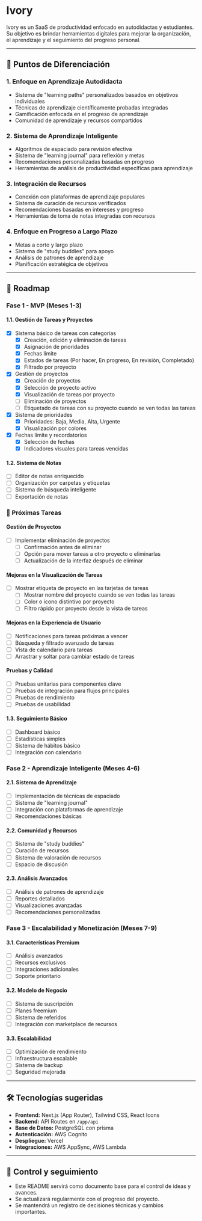 # Ivory

Ivory es un SaaS de productividad enfocado en autodidactas y estudiantes. Su objetivo es brindar herramientas digitales para mejorar la organización, el aprendizaje y el seguimiento del progreso personal.

---

## 🎯 Puntos de Diferenciación

### 1. Enfoque en Aprendizaje Autodidacta
- Sistema de "learning paths" personalizados basados en objetivos individuales
- Técnicas de aprendizaje científicamente probadas integradas
- Gamificación enfocada en el progreso de aprendizaje
- Comunidad de aprendizaje y recursos compartidos

### 2. Sistema de Aprendizaje Inteligente
- Algoritmos de espaciado para revisión efectiva
- Sistema de "learning journal" para reflexión y metas
- Recomendaciones personalizadas basadas en progreso
- Herramientas de análisis de productividad específicas para aprendizaje

### 3. Integración de Recursos
- Conexión con plataformas de aprendizaje populares
- Sistema de curación de recursos verificados
- Recomendaciones basadas en intereses y progreso
- Herramientas de toma de notas integradas con recursos

### 4. Enfoque en Progreso a Largo Plazo
- Metas a corto y largo plazo
- Sistema de "study buddies" para apoyo
- Análisis de patrones de aprendizaje
- Planificación estratégica de objetivos

---

## 🚀 Roadmap

### Fase 1 - MVP (Meses 1-3)

#### 1.1. Gestión de Tareas y Proyectos
- [x] Sistema básico de tareas con categorías
  - [x] Creación, edición y eliminación de tareas
  - [x] Asignación de prioridades
  - [x] Fechas límite
  - [x] Estados de tareas (Por hacer, En progreso, En revisión, Completado)
  - [x] Filtrado por proyecto
- [x] Gestión de proyectos
  - [x] Creación de proyectos
  - [x] Selección de proyecto activo
  - [x] Visualización de tareas por proyecto
  - [ ] Eliminación de proyectos
  - [ ] Etiquetado de tareas con su proyecto cuando se ven todas las tareas
- [x] Sistema de prioridades
  - [x] Prioridades: Baja, Media, Alta, Urgente
  - [x] Visualización por colores
- [x] Fechas límite y recordatorios
  - [x] Selección de fechas
  - [x] Indicadores visuales para tareas vencidas

#### 1.2. Sistema de Notas
- [ ] Editor de notas enriquecido
- [ ] Organización por carpetas y etiquetas
- [ ] Sistema de búsqueda inteligente
- [ ] Exportación de notas

### 🚧 Próximas Tareas

#### Gestión de Proyectos
- [ ] Implementar eliminación de proyectos
  - [ ] Confirmación antes de eliminar
  - [ ] Opción para mover tareas a otro proyecto o eliminarlas
  - [ ] Actualización de la interfaz después de eliminar

#### Mejoras en la Visualización de Tareas
- [ ] Mostrar etiqueta de proyecto en las tarjetas de tareas
  - [ ] Mostrar nombre del proyecto cuando se ven todas las tareas
  - [ ] Color o ícono distintivo por proyecto
  - [ ] Filtro rápido por proyecto desde la vista de tareas

#### Mejoras en la Experiencia de Usuario
- [ ] Notificaciones para tareas próximas a vencer
- [ ] Búsqueda y filtrado avanzado de tareas
- [ ] Vista de calendario para tareas
- [ ] Arrastrar y soltar para cambiar estado de tareas

#### Pruebas y Calidad
- [ ] Pruebas unitarias para componentes clave
- [ ] Pruebas de integración para flujos principales
- [ ] Pruebas de rendimiento
- [ ] Pruebas de usabilidad

#### 1.3. Seguimiento Básico
- [ ] Dashboard básico
- [ ] Estadísticas simples
- [ ] Sistema de hábitos básico
- [ ] Integración con calendario

### Fase 2 - Aprendizaje Inteligente (Meses 4-6)

#### 2.1. Sistema de Aprendizaje
- [ ] Implementación de técnicas de espaciado
- [ ] Sistema de "learning journal"
- [ ] Integración con plataformas de aprendizaje
- [ ] Recomendaciones básicas

#### 2.2. Comunidad y Recursos
- [ ] Sistema de "study buddies"
- [ ] Curación de recursos
- [ ] Sistema de valoración de recursos
- [ ] Espacio de discusión

#### 2.3. Análisis Avanzados
- [ ] Análisis de patrones de aprendizaje
- [ ] Reportes detallados
- [ ] Visualizaciones avanzadas
- [ ] Recomendaciones personalizadas

### Fase 3 - Escalabilidad y Monetización (Meses 7-9)

#### 3.1. Características Premium
- [ ] Análisis avanzados
- [ ] Recursos exclusivos
- [ ] Integraciones adicionales
- [ ] Soporte prioritario

#### 3.2. Modelo de Negocio
- [ ] Sistema de suscripción
- [ ] Planes freemium
- [ ] Sistema de referidos
- [ ] Integración con marketplace de recursos

#### 3.3. Escalabilidad
- [ ] Optimización de rendimiento
- [ ] Infraestructura escalable
- [ ] Sistema de backup
- [ ] Seguridad mejorada

---

## 🛠️ Tecnologías sugeridas

- **Frontend:** Next.js (App Router), Tailwind CSS, React Icons
- **Backend:** API Routes en `/app/api`
- **Base de Datos:** PostgreSQL con prisma
- **Autenticación:** AWS Cognito
- **Despliegue:** Vercel
- **Integraciones:** AWS AppSync, AWS Lambda

---

## 📒 Control y seguimiento

- Este README servirá como documento base para el control de ideas y avances.
- Se actualizará regularmente con el progreso del proyecto.
- Se mantendrá un registro de decisiones técnicas y cambios importantes.
